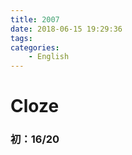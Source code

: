 ```yaml
---
title: 2007
date: 2018-06-15 19:29:36
tags:
categories: 
	- English
---
```




# Cloze
### 初：16/20

